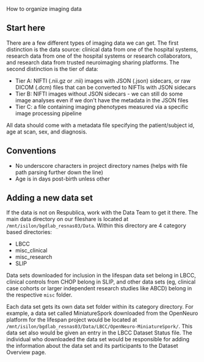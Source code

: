 How to organize imaging data

## Start here

There are a few different types of imaging data we can get. The first distinction is the data source: clinical data from one of the hospital systems, research data from one of the hospital systems or research collaborators, and research data from trusted neuroimaging sharing platforms. The second distinction is the tier of data:

- Tier A: NIFTI (.nii.gz or .nii) images with JSON (.json) sidecars, or raw DICOM (.dcm) files that can be converted to NIFTIs with JSON sidecars
- Tier B: NIFTI images without JSON sidecars - we can still do some image analyses even if we don't have the metadata in the JSON files
- Tier C: a file containing imaging phenotypes measured via a specific image processing pipeline

All data should come with a metadata file specifying the patient/subject id, age at scan, sex, and diagnosis.

## Conventions

- No underscore characters in project directory names (helps with file path parsing further down the line)
- Age is in days post-birth unless other


## Adding a new data set

If the data is not on Respublica, work with the Data Team to get it there. The main data directory on our fileshare is located at `/mnt/isilon/bgdlab_resnas03/Data`. Within this directory are 4 category based directories:

- LBCC
- misc_clinical
- misc_research
- SLIP

Data sets downloaded for inclusion in the lifespan data set belong in LBCC, clinical controls from CHOP belong in SLIP, and other data sets (eg, clinical case cohorts or larger independent research studies like ABCD) belong in the respective `misc` folder.

Each data set gets its own data set folder within its category directory. For example, a data set called MiniatureSpork downloaded from the OpenNeuro platform for the lifespan project would be located at `/mnt/isilon/bgdlab_resnas03/Data/LBCC/OpenNeuro-MiniatureSpork/`. This data set also would be given an entry in the LBCC Dataset Status file. The individual who downloaded the data set would be responsible for adding the information about the data set and its participants to the Dataset Overview page.


